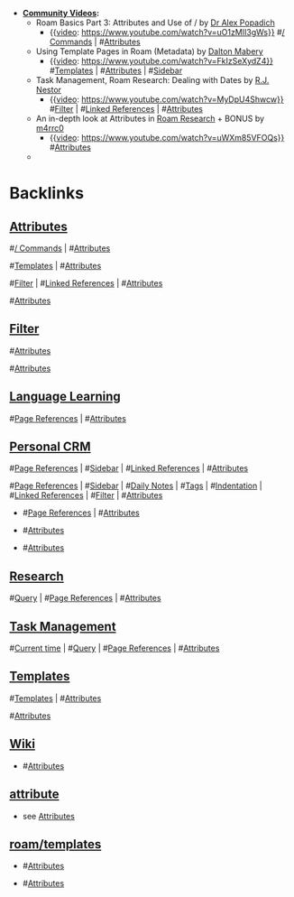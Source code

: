 - **[Community Videos](<Community Videos.md>):**
    - Roam Basics Part 3: Attributes and Use of / by [Dr Alex Popadich](<Dr Alex Popadich.md>)
        - {{[video](<video.md>): https://www.youtube.com/watch?v=uO1zMII3gWs}}
          #[/ Commands](</ Commands.md>) | #[Attributes](<Attributes.md>)
    - Using Template Pages in Roam (Metadata) by [Dalton Mabery](<Dalton Mabery.md>)
        - {{[video](<video.md>): https://www.youtube.com/watch?v=FkIzSeXydZ4}}
          #[Templates](<Templates.md>) | #[Attributes](<Attributes.md>) | #[Sidebar](<Sidebar.md>)
    - Task Management, Roam Research: Dealing with Dates by [R.J. Nestor](<R.J. Nestor.md>)
        - {{[video](<video.md>): https://www.youtube.com/watch?v=MyDpU4Shwcw}}
          #[Filter](<Filter.md>) | #[Linked References](<Linked References.md>) | #[Attributes](<Attributes.md>) 
    - An in-depth look at Attributes in [Roam Research](<Roam Research.md>) + BONUS by [m4rrc0](<m4rrc0.md>)
        - {{[video](<video.md>): https://www.youtube.com/watch?v=uWXm85VFOQs}}
          #[Attributes](<Attributes.md>)
    - 

# Backlinks
## [Attributes](<Attributes.md>)
#[/ Commands](</ Commands.md>) | #[Attributes](<Attributes.md>)

#[Templates](<Templates.md>) | #[Attributes](<Attributes.md>)

#[Filter](<Filter.md>) | #[Linked References](<Linked References.md>) | #[Attributes](<Attributes.md>)

#[Attributes](<Attributes.md>)

## [Filter](<Filter.md>)
#[Attributes](<Attributes.md>)

#[Attributes](<Attributes.md>)

## [Language Learning](<Language Learning.md>)
#[Page References](<Page References.md>) | #[Attributes](<Attributes.md>)

## [Personal CRM](<Personal CRM.md>)
#[Page References](<Page References.md>) | #[Sidebar](<Sidebar.md>) | #[Linked References](<Linked References.md>) | #[Attributes](<Attributes.md>)

#[Page References](<Page References.md>) | #[Sidebar](<Sidebar.md>) | #[Daily Notes](<Daily Notes.md>) | #[Tags](<Tags.md>) | #[Indentation](<Indentation.md>) | #[Linked References](<Linked References.md>) | #[Filter](<Filter.md>) | #[Attributes](<Attributes.md>)

- #[Page References](<Page References.md>) | #[Attributes](<Attributes.md>)

- #[Attributes](<Attributes.md>)

- #[Attributes](<Attributes.md>)

## [Research](<Research.md>)
#[Query](<Query.md>) | #[Page References](<Page References.md>) | #[Attributes](<Attributes.md>)

## [Task Management](<Task Management.md>)
#[Current time](<Current time.md>) | #[Query](<Query.md>) | #[Page References](<Page References.md>) | #[Attributes](<Attributes.md>)

## [Templates](<Templates.md>)
#[Templates](<Templates.md>) | #[Attributes](<Attributes.md>)

#[Attributes](<Attributes.md>)

## [Wiki](<Wiki.md>)
- #[Attributes](<Attributes.md>)

## [attribute](<attribute.md>)
- see [Attributes](<Attributes.md>)

## [roam/templates](<roam/templates.md>)
- #[Attributes](<Attributes.md>)

- #[Attributes](<Attributes.md>)

